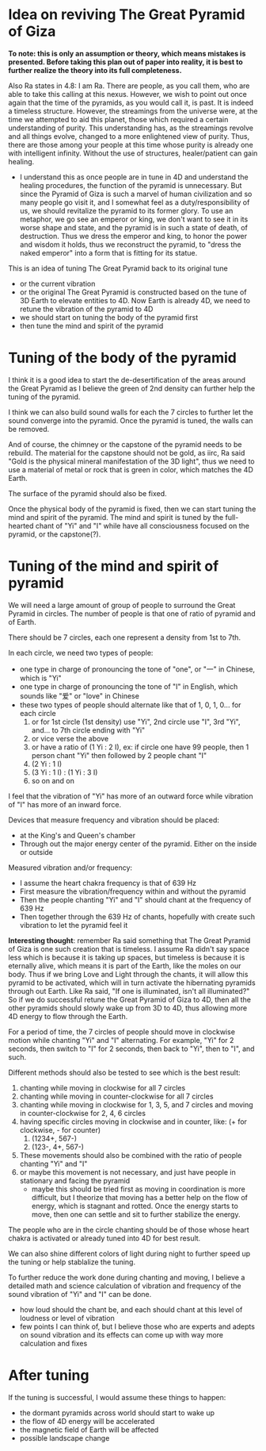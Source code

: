 # Idea on reviving The Great Pyramid of Giza
**To note: this is only an assumption or theory, which means mistakes is presented. Before taking this plan out of paper into reality, it is best to further realize the theory into its full completeness.**

Also Ra states in 4.8: I am Ra. There are people, as you call them, who are able to take this calling at this nexus. However, we wish to point out once again that the time of the pyramids, as you would call it, is past. It is indeed a timeless structure. However, the streamings from the universe were, at the time we attempted to aid this planet, those which required a certain understanding of purity. This understanding has, as the streamings revolve and all things evolve, changed to a more enlightened view of purity. Thus, there are those among your people at this time whose purity is already one with intelligent infinity. Without the use of structures, healer/patient can gain healing.
- I understand this as once people are in tune in 4D and understand the healing procedures, the function of the pyramid is unnecessary. But since the Pyramid of Giza is such a marvel of human civilization and so many people go visit it, and I somewhat feel as a duty/responsibility of us, we should revitalize the pyramid to its former glory. To use an metaphor, we go see an emperor or king, we don't want to see it in its worse shape and state, and the pyramid is in such a state of death, of destruction. Thus we dress the emperor and king, to honor the power and wisdom it holds, thus we reconstruct the pyramid, to "dress the naked emperor" into a form that is fitting for its statue.

This is an idea of tuning The Great Pyramid back to its original tune 
- or the current vibration
- or the original The Great Pyramid is constructed based on the tune of 3D Earth to elevate entities to 4D. Now Earth is already 4D, we need to retune the vibration of the pyramid to 4D 
- we should start on tuning the body of the pyramid first
- then tune the mind and spirit of the pyramid

# Tuning of the body of the pyramid
I think it is a good idea to start the de-desertification of the areas around the Great Pyramid as I believe the green of 2nd density can further help the tuning of the pyramid.

I think we can also build sound walls for each the 7 circles to further let the sound converge into the pyramid. Once the pyramid is tuned, the walls can be removed.

And of course, the chimney or the capstone of the pyramid needs to be rebuild. The material for the capstone should not be gold, as iirc, Ra said "Gold is the physical mineral manifestation of the 3D light", thus we need to use a material of metal or rock that is green in color, which matches the 4D Earth.

The surface of the pyramid should also be fixed.

Once the physical body of the pyramid is fixed, then we can start tuning the mind and spirit of the pyramid. The mind and spirit is tuned by the full-hearted chant of "Yi" and "I" while have all consciousness focused on the pyramid, or the capstone(?).
# Tuning of the mind and spirit of pyramid
We will need a large amount of group of people to surround the Great Pyramid in circles. The number of people is that one of ratio of pyramid and of Earth.

There should be 7 circles, each one represent a density from 1st to 7th.

In each circle, we need two types of people:
- one type in charge of pronouncing the tone of "one", or "一" in Chinese, which is "Yi"
- one type in charge of pronouncing the tone of "I" in English, which sounds like "爱" or "love" in Chinese
- these two types of people should alternate like that of 1, 0, 1, 0... for each circle
	1. or for 1st circle (1st density) use "Yi", 2nd circle use "I", 3rd "Yi", and... to 7th circle ending with "Yi"
	2. or vice verse the above
	3. or have a ratio of (1 Yi : 2 I), ex: if circle one have 99 people, then 1 person chant "Yi" then followed by 2 people chant "I"
	4. (2 Yi : 1 I)
	5. (3 Yi : 1 I) : (1 Yi : 3 I)
	6. so on and on

I feel that the vibration of "Yi" has more of an outward force while vibration of "I" has more of an inward force.

Devices that measure frequency and vibration should be placed:
- at the King's and Queen's chamber
- Through out the major energy center of the pyramid. Either on the inside or outside

Measured vibration and/or frequency:
- I assume the heart chakra frequency is that of 639 Hz
- First measure the vibration/frequency within and without the pyramid
- Then the people chanting "Yi" and "I" should chant at the frequency of 639 Hz
- Then together through the 639 Hz of chants, hopefully with create such vibration to let the pyramid feel it

**Interesting thought**: remember Ra said something that The Great Pyramid of Giza is one such creation that is timeless. I assume Ra didn't say space less which is because it is taking up spaces, but timeless is because it is eternally alive, which means it is part of the Earth, like the moles on our body. Thus if we bring Love and Light through the chants, it will allow this pyramid to be activated, which will in turn activate the hibernating pyramids through out Earth. Like Ra said, "If one is illuminated, isn't all illuminated?" So if we do successful retune the Great Pyramid of Giza to 4D, then all the other pyramids should slowly wake up from 3D to 4D, thus allowing more 4D energy to flow through the Earth.

For a period of time, the 7 circles of people should move in clockwise motion while chanting "Yi" and "I" alternating. For example, "Yi" for 2 seconds, then switch to "I" for 2 seconds, then back to "Yi", then to "I", and such.

Different methods should also be tested to see which is the best result:
1. chanting while moving in clockwise for all 7 circles
2. chanting while moving in counter-clockwise for all 7 circles
3. chanting while moving in clockwise for 1, 3, 5, and 7 circles and moving in counter-clockwise for 2, 4, 6 circles
4. having specific circles moving in clockwise and in counter, like: (+ for clockwise, - for counter)
	1. (1234+, 567-)
	2. (123-, 4+, 567-)
5. These movements should also be combined with the ratio of people chanting "Yi" and "I"
6. or maybe this movement is not necessary, and just have people in stationary and facing the pyramid
	- maybe this should be tried first as moving in coordination is more difficult, but I theorize that moving has a better help on the flow of energy, which is stagnant and rotted. Once the energy starts to move, then one can settle and sit to further stabilize the energy.

The people who are in the circle chanting should be of those whose heart chakra is activated or already tuned into 4D for best result.

We can also shine different colors of light during night to further speed up the tuning or help stablalize the tuning.

To further reduce the work done during chanting and moving, I believe a detailed math and science calculation of vibration and frequency of the sound vibration of "Yi" and "I" can be done.
- how loud should the chant be, and each should chant at this level of loudness or level of vibration
- few points I can think of, but I believe those who are experts and adepts on sound vibration and its effects can come up with way more calculation and fixes

# After tuning
If the tuning is successful, I would assume these things to happen:
- the dormant pyramids across world should start to wake up
- the flow of 4D energy will be accelerated 
- the magnetic field of Earth will be affected
- possible landscape change 